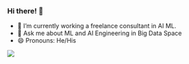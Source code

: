 ### Hi there!  👋

- 🔭 I’m currently working a freelance consultant in AI ML.
- 💬 Ask me about ML and AI Engineering in Big Data Space
- 😄 Pronouns: He/His

<img src="https://github-readme-stats.vercel.app/api?username=KaushikChowdhury&&show_icons=true&title_color=ffffff&icon_color=bb2acf&text_color=daf7dc&bg_color=151515">

<!-- https://github-readme-stats.vercel.app/api?username=KaushikChowdhury&&show_icons=true&title_color=ffffff&icon_color=bb2acf&text_color=daf7dc&bg_color=151515 -->
